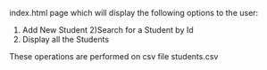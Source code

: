  index.html page which will display the following options to the user:

1) Add New Student
2)Search for a Student by Id
3) Display all the Students

These operations are performed on csv file students.csv
